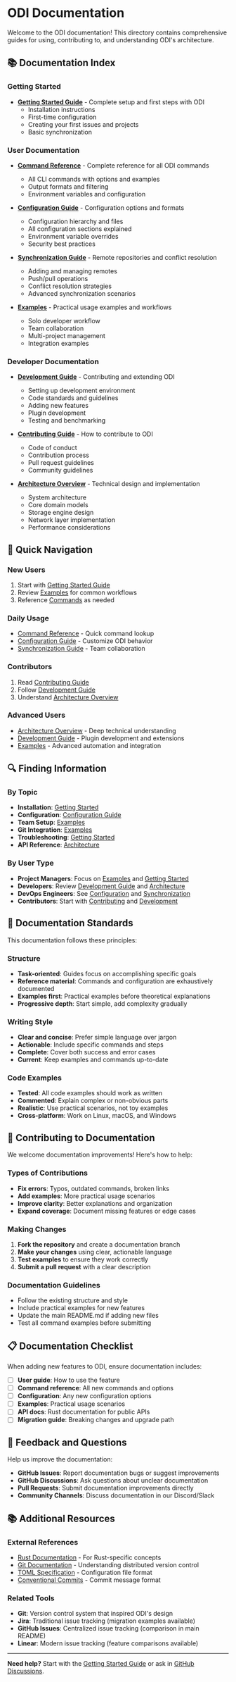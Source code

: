 # ODI Documentation

Welcome to the ODI documentation! This directory contains comprehensive guides for using, contributing to, and understanding ODI's architecture.

## 📚 Documentation Index

### Getting Started

- **[Getting Started Guide](getting-started.md)** - Complete setup and first steps with ODI
  - Installation instructions
  - First-time configuration
  - Creating your first issues and projects
  - Basic synchronization

### User Documentation

- **[Command Reference](commands.md)** - Complete reference for all ODI commands

  - All CLI commands with options and examples
  - Output formats and filtering
  - Environment variables and configuration

- **[Configuration Guide](configuration.md)** - Configuration options and formats

  - Configuration hierarchy and files
  - All configuration sections explained
  - Environment variable overrides
  - Security best practices

- **[Synchronization Guide](sync.md)** - Remote repositories and conflict resolution

  - Adding and managing remotes
  - Push/pull operations
  - Conflict resolution strategies
  - Advanced synchronization scenarios

- **[Examples](examples.md)** - Practical usage examples and workflows
  - Solo developer workflow
  - Team collaboration
  - Multi-project management
  - Integration examples

### Developer Documentation

- **[Development Guide](development.md)** - Contributing and extending ODI

  - Setting up development environment
  - Code standards and guidelines
  - Adding new features
  - Plugin development
  - Testing and benchmarking

- **[Contributing Guide](contributing.md)** - How to contribute to ODI

  - Code of conduct
  - Contribution process
  - Pull request guidelines
  - Community guidelines

- **[Architecture Overview](architecture.md)** - Technical design and implementation
  - System architecture
  - Core domain models
  - Storage engine design
  - Network layer implementation
  - Performance considerations

## 📖 Quick Navigation

### New Users

1. Start with [Getting Started Guide](getting-started.md)
2. Review [Examples](examples.md) for common workflows
3. Reference [Commands](commands.md) as needed

### Daily Usage

- [Command Reference](commands.md) - Quick command lookup
- [Configuration Guide](configuration.md) - Customize ODI behavior
- [Synchronization Guide](sync.md) - Team collaboration

### Contributors

1. Read [Contributing Guide](contributing.md)
2. Follow [Development Guide](development.md)
3. Understand [Architecture Overview](architecture.md)

### Advanced Users

- [Architecture Overview](architecture.md) - Deep technical understanding
- [Development Guide](development.md) - Plugin development and extensions
- [Examples](examples.md) - Advanced automation and integration

## 🔍 Finding Information

### By Topic

- **Installation**: [Getting Started](getting-started.md#installation)
- **Configuration**: [Configuration Guide](configuration.md)
- **Team Setup**: [Examples](examples.md#team-development-workflow)
- **Git Integration**: [Examples](examples.md#git-integration)
- **Troubleshooting**: [Getting Started](getting-started.md#troubleshooting)
- **API Reference**: [Architecture](architecture.md#core-domain-model)

### By User Type

- **Project Managers**: Focus on [Examples](examples.md) and [Getting Started](getting-started.md)
- **Developers**: Review [Development Guide](development.md) and [Architecture](architecture.md)
- **DevOps Engineers**: See [Configuration](configuration.md) and [Synchronization](sync.md)
- **Contributors**: Start with [Contributing](contributing.md) and [Development](development.md)

## 📝 Documentation Standards

This documentation follows these principles:

### Structure

- **Task-oriented**: Guides focus on accomplishing specific goals
- **Reference material**: Commands and configuration are exhaustively documented
- **Examples first**: Practical examples before theoretical explanations
- **Progressive depth**: Start simple, add complexity gradually

### Writing Style

- **Clear and concise**: Prefer simple language over jargon
- **Actionable**: Include specific commands and steps
- **Complete**: Cover both success and error cases
- **Current**: Keep examples and commands up-to-date

### Code Examples

- **Tested**: All code examples should work as written
- **Commented**: Explain complex or non-obvious parts
- **Realistic**: Use practical scenarios, not toy examples
- **Cross-platform**: Work on Linux, macOS, and Windows

## 🤝 Contributing to Documentation

We welcome documentation improvements! Here's how to help:

### Types of Contributions

- **Fix errors**: Typos, outdated commands, broken links
- **Add examples**: More practical usage scenarios
- **Improve clarity**: Better explanations and organization
- **Expand coverage**: Document missing features or edge cases

### Making Changes

1. **Fork the repository** and create a documentation branch
2. **Make your changes** using clear, actionable language
3. **Test examples** to ensure they work correctly
4. **Submit a pull request** with a clear description

### Documentation Guidelines

- Follow the existing structure and style
- Include practical examples for new features
- Update the main README.md if adding new files
- Test all command examples before submitting

## 📋 Documentation Checklist

When adding new features to ODI, ensure documentation includes:

- [ ] **User guide**: How to use the feature
- [ ] **Command reference**: All new commands and options
- [ ] **Configuration**: Any new configuration options
- [ ] **Examples**: Practical usage scenarios
- [ ] **API docs**: Rust documentation for public APIs
- [ ] **Migration guide**: Breaking changes and upgrade path

## 🎯 Feedback and Questions

Help us improve the documentation:

- **GitHub Issues**: Report documentation bugs or suggest improvements
- **GitHub Discussions**: Ask questions about unclear documentation
- **Pull Requests**: Submit documentation improvements directly
- **Community Channels**: Discuss documentation in our Discord/Slack

## 📚 Additional Resources

### External References

- [Rust Documentation](https://doc.rust-lang.org/) - For Rust-specific concepts
- [Git Documentation](https://git-scm.com/doc) - Understanding distributed version control
- [TOML Specification](https://toml.io/) - Configuration file format
- [Conventional Commits](https://conventionalcommits.org/) - Commit message format

### Related Tools

- **Git**: Version control system that inspired ODI's design
- **Jira**: Traditional issue tracking (migration examples available)
- **GitHub Issues**: Centralized issue tracking (comparison in main README)
- **Linear**: Modern issue tracking (feature comparisons available)

---

**Need help?** Start with the [Getting Started Guide](getting-started.md) or ask in [GitHub Discussions](https://github.com/your-org/odi/discussions).
